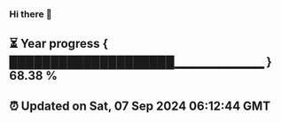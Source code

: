 ### Hi there 👋
⏳ Year progress { ████████████████████▁▁▁▁▁▁▁▁▁▁ } 68.38 %
---
⏰ Updated on Sat, 07 Sep 2024 06:12:44 GMT
---

